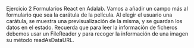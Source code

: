 Ejercicio 2 Formularios React en Adalab.
Vamos a añadir un campo más al formulario que sea la carátula de la película. Al elegir el usuario una carátula, se muestra una previsualización de la misma, y se guardan los datos en el estado. Recuerda que para leer la información de ficheros debemos usar un FileReader y para recoger la información de una imagen su método readAsDataURL.
